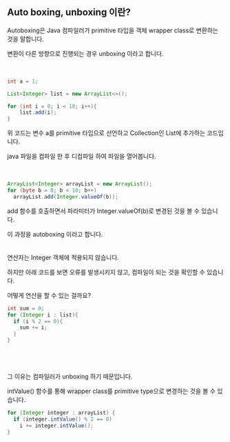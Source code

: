 ## Auto boxing, unboxing 이란?


Autoboxing은 Java 컴파일러가 primitive 타입을 객체 wrapper class로 변환하는 것을 말합니다.

변환이 다른 방향으로 진행되는 경우 unboxing 이라고 합니다.
<br/>
<br/>
<br/>

```java
int a = 1;

List<Integer> list = new ArrayList<>();

for (int i = 0; i < 10; i++){
    list.add(i);
}
```

위 코드는 변수 a를 primitive 타입으로 선언하고 Collection인 List에 추가하는 코드입니다.

java 파일을 컴파일 한 후 디컴파일 하여 파일을 열어봅니다.
<br/>
<br/>
<br/>


```java
ArrayList<Integer> arrayList = new ArrayList();
for (byte b = 0; b < 10; b++)
  arrayList.add(Integer.valueOf(b));
```

add 함수를 호출하면서 파라미터가 Integer.valueOf(b)로 변경된 것을 볼 수 있습니다. 

이 과정을 autoboxing 이라고 합니다.
<br/>
<br/>
<br/>
연산자는 Integer 객체에 적용되지 않습니다. 

하지만 아래 코드를 보면 오류를 발생시키지 않고, 컴파일이 되는 것을 확인할 수 있습니다. 

어떻게 연산을 할 수 있는 걸까요?

```java
int sum = 0;
for (Integer i : list){
  if (i % 2 == 0){
    sum += i;
  }
}
```
<br/>
<br/>
<br/>
그 이유는 컴파일러가 unboxing 하기 때문입니다. 

intValue() 함수를 통해 wrapper class를 primitive type으로 변경하는 것을 볼 수 있습니다.

```java
for (Integer integer : arrayList) {
  if (integer.intValue() % 2 == 0)
    i += integer.intValue(); 
}
```

